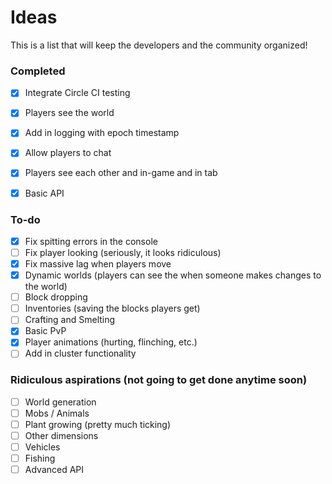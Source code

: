 Ideas
=====

This is a list that will keep the developers and the community organized!

### Completed
 - [x] Integrate Circle CI testing
 - [x] Players see the world
 - [x] Add in logging with epoch timestamp
 - [x] Allow players to chat
 - [x] Players see each other and in-game and in tab
 - [x] Basic API


### To-do
 - [x] Fix spitting errors in the console
 - [ ] Fix player looking (seriously, it looks ridiculous)
 - [x] Fix massive lag when players move
 - [x] Dynamic worlds (players can see the when someone makes changes to the world)
 - [ ] Block dropping
 - [ ] Inventories (saving the blocks players get)
 - [ ] Crafting and Smelting
 - [x] Basic PvP
 - [x] Player animations (hurting, flinching, etc.)
 - [ ] Add in cluster functionality

### Ridiculous aspirations (not going to get done anytime soon)
 - [ ] World generation
 - [ ] Mobs / Animals
 - [ ] Plant growing (pretty much ticking)
 - [ ] Other dimensions
 - [ ] Vehicles
 - [ ] Fishing
 - [ ] Advanced API
